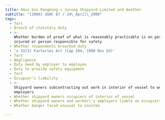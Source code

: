 ```yaml
---
title: Amus bin Pangkong v Jurong Shipyard Limited and Another
subtitle: "[2000] SGHC 67 / 24\_April\_2000"
tags:
  - Tort
  - Breach of statutory duty
  - >-
    Whether burden of proof of what is reasonably practicable is on person
    injured or person responsible for safety
  - Whether respondents breached duty
  - 's 33(3) Factories Act (Cap 104, 1998 Rev Ed)'
  - Tort
  - Negligence
  - Duty owed by employer to employee
  - Duty to provide safety equipment
  - Tort
  - Occupier’s liability
  - >-
    Shipyard owners subcontracting out work in interior of vessel to worker\'s
    employers
  - Whether shipyard owners occupiers of interior of vessel
  - Whether shipyard owners and worker\'s employers liable as occupiers
  - Whether danger faced unusual to invitee

---
```


